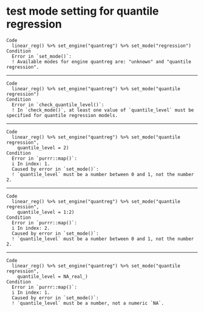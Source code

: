 # test mode setting for quantile regression

    Code
      linear_reg() %>% set_engine("quantreg") %>% set_mode("regression")
    Condition
      Error in `set_mode()`:
      ! Available modes for engine quantreg are: "unknown" and "quantile regression".

---

    Code
      linear_reg() %>% set_engine("quantreg") %>% set_mode("quantile regression")
    Condition
      Error in `check_quantile_level()`:
      ! In `check_mode()`, at least one value of `quantile_level` must be specified for quantile regression models.

---

    Code
      linear_reg() %>% set_engine("quantreg") %>% set_mode("quantile regression",
        quantile_level = 2)
    Condition
      Error in `purrr::map()`:
      i In index: 1.
      Caused by error in `set_mode()`:
      ! `quantile_level` must be a number between 0 and 1, not the number 2.

---

    Code
      linear_reg() %>% set_engine("quantreg") %>% set_mode("quantile regression",
        quantile_level = 1:2)
    Condition
      Error in `purrr::map()`:
      i In index: 2.
      Caused by error in `set_mode()`:
      ! `quantile_level` must be a number between 0 and 1, not the number 2.

---

    Code
      linear_reg() %>% set_engine("quantreg") %>% set_mode("quantile regression",
        quantile_level = NA_real_)
    Condition
      Error in `purrr::map()`:
      i In index: 1.
      Caused by error in `set_mode()`:
      ! `quantile_level` must be a number, not a numeric `NA`.

